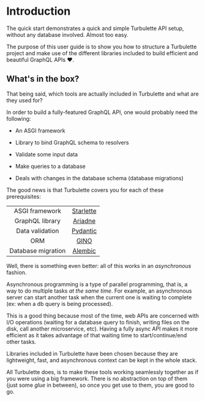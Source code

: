 # Introduction

The quick start demonstrates a quick and simple Turbulette API setup, without any database involved.  Almost too easy.

The purpose of this user guide is to show you how to structure a Turbulette project and make use of the different libraries included to build efficient and beautiful GraphQL APIs ❤️.

## What's in the box?

That being said, which tools are actually included in Turbulette and what are they used for?

In order to build a fully-featured GraphQL API, one would probably need the following:

- An ASGI framework

- Library to bind GraphQL schema to resolvers

- Validate some input data

- Make queries to a database

- Deals with changes in the database schema (database migrations)

The good news is that Turbulette covers you for each of these prerequisites:

|                    |                                                      |
| :------------------: | :----------------------------------------------------: |
| ASGI framework     | [Starlette](https://www.starlette.io/)               |
| GraphQL library    | [Ariadne](https://ariadnegraphql.org/)               |
| Data validation    | [Pydantic](https://pydantic-docs.helpmanual.io/)     |
| ORM                | [GINO](https://python-gino.org/docs/en/1.0/)         |
| Database migration | [Alembic](https://alembic.sqlalchemy.org/en/latest/) |

Well, there is something even better: all of this works in an *asynchronous* fashion.

Asynchronous programming is a type of parallel programming, that is, a way to do multiple tasks *at the same time*. For example, an asynchronous server can start another task when the current one is waiting to complete (ex: when a db query is being processed).

This is a good thing because most of the time, web APIs are concerned with I/O operations (waiting for a database query to finish, writing files on the disk, call another microservice, etc). Having a fully async API makes it more efficient as it takes advantage of that waiting time to start/continue/end other tasks.

Libraries included in Turbulette have been chosen because they are lightweight, fast, and asynchronous context can be kept in the whole stack.

All Turbulette does, is to make these tools working seamlessly together as if you were using a big framework. There is no abstraction on top of them (just some *glue* in between), so once you get use to them, you are good to go.

